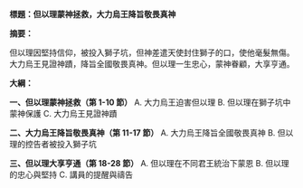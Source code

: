 **標題：但以理蒙神拯救，大力烏王降旨敬畏真神**

**摘要：**

但以理因堅持信仰，被投入獅子坑，但神差遣天使封住獅子的口，使他毫髮無傷。大力烏王見證神蹟，降旨全國敬畏真神。但以理一生忠心，蒙神眷顧，大享亨通。

**大綱：**

**一、但以理蒙神拯救（第 1-10 節）**
    A. 大力烏王迫害但以理
    B. 但以理在獅子坑中蒙神保護
    C. 大力烏王見證神蹟

**二、大力烏王降旨敬畏真神（第 11-17 節）**
    A. 大力烏王降旨全國敬畏真神
    B. 但以理的控告者被投入獅子坑

**三、但以理大享亨通（第 18-28 節）**
    A. 但以理在不同君王統治下蒙恩
    B. 但以理的忠心與堅持
    C. 講員的提醒與禱告